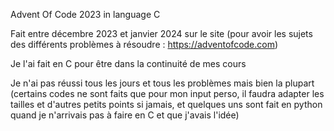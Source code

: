 Advent Of Code 2023 in language C

Fait entre décembre 2023 et janvier 2024 sur le site (pour avoir les sujets des différents problèmes à résoudre : https://adventofcode.com) 

Je l'ai fait en C pour être dans la continuité de mes cours

Je n'ai pas réussi tous les jours et tous les problèmes mais bien la plupart (certains codes ne sont faits que pour mon input perso, il faudra adapter les tailles et d'autres petits points si jamais, et quelques uns sont fait en python quand je n'arrivais pas à faire en C et que j'avais l'idée)
